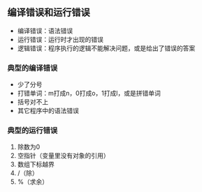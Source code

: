 ## 编译错误和运行错误
* 编译错误：语法错误  
* 运行错误：运行时才出现的错误  
* 逻辑错误：程序执行的逻辑不能解决问题，或是给出了错误的答案  

### 典型的编译错误
* 少了分号  
* 打错单词：m打成n，0打成o，1打成l，或是拼错单词  
* 括号对不上
* 其它程序中的语法错误  

### 典型的运行错误  
1. 除数为0  
2. 空指针（变量里没有对象的引用）  
3. 数组下标越界  
4. /（除）
5. %（求余）

